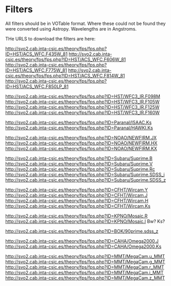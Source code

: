 Filters
==========================================================

All filters should be in VOTable format. Where these could not be found they were converted using Astropy. Wavelengths are in Angstroms.

THe URLS to download the filters are here:

http://svo2.cab.inta-csic.es/theory/fps/fps.php?ID=HST/ACS_WFC.F435W_81
http://svo2.cab.inta-csic.es/theory/fps/fps.php?ID=HST/ACS_WFC.F606W_81
http://svo2.cab.inta-csic.es/theory/fps/fps.php?ID=HST/ACS_WFC.F775W_81
http://svo2.cab.inta-csic.es/theory/fps/fps.php?ID=HST/ACS_WFC.F814W_81
http://svo2.cab.inta-csic.es/theory/fps/fps.php?ID=HST/ACS_WFC.F850LP_81

http://svo2.cab.inta-csic.es/theory/fps/fps.php?ID=HST/WFC3_IR.F098M
http://svo2.cab.inta-csic.es/theory/fps/fps.php?ID=HST/WFC3_IR.F105W
http://svo2.cab.inta-csic.es/theory/fps/fps.php?ID=HST/WFC3_IR.F125W
http://svo2.cab.inta-csic.es/theory/fps/fps.php?ID=HST/WFC3_IR.F160W

http://svo2.cab.inta-csic.es/theory/fps/fps.php?ID=Paranal/ISAAC.Ks
http://svo2.cab.inta-csic.es/theory/fps/fps.php?ID=Paranal/HAWKI.Ks

http://svo2.cab.inta-csic.es/theory/fps/fps.php?ID=NOAO/NEWFIRM.JX
http://svo2.cab.inta-csic.es/theory/fps/fps.php?ID=NOAO/NEWFIRM.HX
http://svo2.cab.inta-csic.es/theory/fps/fps.php?ID=NOAO/NEWFIRM.KX

http://svo2.cab.inta-csic.es/theory/fps/fps.php?ID=Subaru/Suprime.B
http://svo2.cab.inta-csic.es/theory/fps/fps.php?ID=Subaru/Suprime.V
http://svo2.cab.inta-csic.es/theory/fps/fps.php?ID=Subaru/Suprime.Rc
http://svo2.cab.inta-csic.es/theory/fps/fps.php?ID=Subaru/Suprime.SDSS_i
http://svo2.cab.inta-csic.es/theory/fps/fps.php?ID=Subaru/Suprime.SDSS_z

http://svo2.cab.inta-csic.es/theory/fps/fps.php?ID=CFHT/Wircam.Y
http://svo2.cab.inta-csic.es/theory/fps/fps.php?ID=CFHT/Wircam.J
http://svo2.cab.inta-csic.es/theory/fps/fps.php?ID=CFHT/Wircam.H
http://svo2.cab.inta-csic.es/theory/fps/fps.php?ID=CFHT/Wircam.Ks

http://svo2.cab.inta-csic.es/theory/fps/fps.php?ID=KPNO/Mosaic.R
http://svo2.cab.inta-csic.es/theory/fps/fps.php?ID=KPNO/Mosaic.I
Bw?
Ks?

http://svo2.cab.inta-csic.es/theory/fps/fps.php?ID=BOK/90prime.sdss_z


http://svo2.cab.inta-csic.es/theory/fps/fps.php?ID=CAHA/Omega2000.J
http://svo2.cab.inta-csic.es/theory/fps/fps.php?ID=CAHA/Omega2000.Ks

http://svo2.cab.inta-csic.es/theory/fps/fps.php?ID=MMT/MegaCam.u_MMT
http://svo2.cab.inta-csic.es/theory/fps/fps.php?ID=MMT/MegaCam.g_MMT
http://svo2.cab.inta-csic.es/theory/fps/fps.php?ID=MMT/MegaCam.r_MMT
http://svo2.cab.inta-csic.es/theory/fps/fps.php?ID=MMT/MegaCam.i_MMT
http://svo2.cab.inta-csic.es/theory/fps/fps.php?ID=MMT/MegaCam.z_MMT

